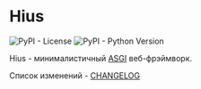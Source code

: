 # Hius

![PyPI - License](https://img.shields.io/pypi/l/hius)
![PyPI - Python Version](https://img.shields.io/pypi/pyversions/hius)

Hius - минималистичный [ASGI](https://asgi.readthedocs.io/en/latest/) веб-фрэймворк.

Список изменений - [CHANGELOG](CHANGELOG.md)
